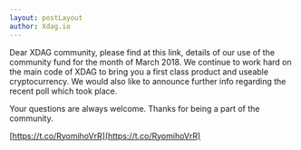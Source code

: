 ```yaml
---
layout: postLayout
author: Xdag.io
---
```


Dear XDAG community, please find at this link, details of our use of the community fund for the month of March 2018. We continue to work hard on the main code of XDAG to bring you a first class product and useable cryptocurrency. We would also like to announce further info regarding the recent poll which took place. 

Your questions are always welcome. Thanks for being a part of the community.

[https://t.co/RyomihoVrR](https://t.co/RyomihoVrR)